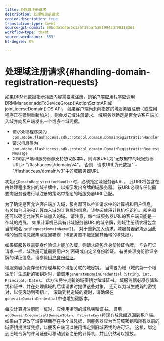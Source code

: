 ```yaml
---
title: 处理域注册请求
description: 处理域注册请求
copied-description: true
translation-type: tm+mt
source-git-commit: 89bdda1d4bd5c126f19ba75a819942df901183d1
workflow-type: tm+mt
source-wordcount: '553'
ht-degree: 0%

---
```



# 处理域注册请求{#handling-domain-registration-requests}

如果DRM元数据指示播放内容需要域注册，则客户端应用程序应调用DRMManager.addToDeviceGroup()ActionScriptAPI或joinLicenseDomain()iOS API。 如果客户端尚未向指定的域服务器注册（或应用程序正在强制重新加入），则会发送域注册请求。 域服务器确定是否允许客户端加入域并向客户端发出一个或多个域凭据。

* 请求处理程序类为`com.adobe.flashaccess.sdk.protocol.domain.DomainRegistrationHandler`
* 请求消息类为`com.adobe.flashaccess.sdk.protocol.domain.DomainRegistrationRequestMessage`
* 如果客户端和服务器都支持协议版本5，则请求URL为“元数据中的域服务器URL:+ &quot;/flashaccess/domain/v4&quot;。 否则，请求URL为元数据&quot; + &quot;/flashaccess/domain/v3&quot;中的域服务器URL

初始化`DomainRegistrationHandler`时，必须指定域服务器URL。 此URL将包含在由处理程序发出的域令牌中，以指示发出令牌的域服务器。 该URL必须与任何需要向服务器进行域注册的策略中指定的域服务器URL匹配。

为了确定是否允许客户端加入域，服务器可以检查请求中的计算机和用户信息。 有关如何识别和计算加入域的计算机的信息，请参阅[使用计算机标识符](../../aaxs-protecting-content/content-implementing-the-license-server/content-processing-aaxs-requests/content-using-machine-ids.md)。 服务器还可以确定允许客户端加入的域。 请注意，每个域服务器URL的客户端只能是一个域的成员。 如果计算机已具有此域服务器URL的域令牌，则域注册请求将包含当前域名(`getRequestDomainName()`)。 对于重新加入请求，域服务器必须返回此域的当前域凭据集或返回错误（域服务器不能返回其他域的域凭据）。

如果域服务器需要身份验证才能加入域，则请求应包含身份验证令牌。 与许可证请求一样，域注册可能需要用户名/密码或自定义身份验证。 有关处理身份验证令牌的详细信息，请参阅[用户身份验证](../../aaxs-protecting-content/content-introduction/content-usage-rules/content-authentication/content-user-authentication.md)。

域服务器负责存储和管理与每个域相关联的域密钥。 当需要为域（域的第一个域注册）生成新的密钥对时，请调用`generateDomainCredential` `(String, int, Principal, Date)`。 此方法将生成新的域密钥对和域证书。 域服务器必须存储私钥和证书，并在处理此域的后续请求时提供这些对象。 还可以为域生成新的密钥对，以便滚动到密钥上。 滚动到特定域的键时，请确保在`generateDomainCredential`中也增加键版本。

每次计算机注册同一域时，应使用相同的域私钥和证书。 调用`addDomainCredential(DomainToken, PrivateKey)`将现有域凭据返回到客户端。 如果由于更改了域密钥而存在多个域凭据，则服务器应为当前域密钥和所有以前的域密钥提供域凭据，以便客户端可以使用绑定到旧域密钥的许可证。 这样，绑定到旧域令牌的许可证便可移动到新注册的计算机，并且仍然可以播放。

